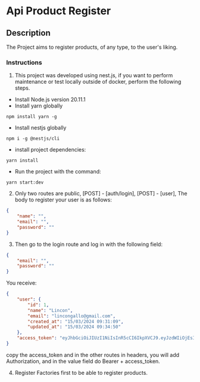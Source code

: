 # Api Product Register

## Description

The Project aims to register products, of any type, to the user's liking.

### Instructions

1. This project was developed using nest.js, if you want to perform maintenance or test locally outside of docker, perform the following steps.

- Install Node.js version 20.11.1
- Install yarn globally
```shell
npm install yarn -g
```
- Install nestjs globally 
```shell
npm i -g @nestjs/cli
```
- install project dependencies:
```shell
yarn install
```
- Run the project with the command:
```shell
yarn start:dev
```

2. Only two routes are public, [POST] - [auth/login], [POST] - [user], The body to register your user is as follows:

``` json
{
    "name": "",
    "email": "",
    "password": ""
}
```

3. Then go to the login route and log in with the following field:

``` json
{
    "email": "",
    "password": ""
}
```

You receive:

``` json
{
    "user": {
        "id": 1,
        "name": "Lincon",
        "email": "lincongallo@gmail.com",
        "created_at": "15/03/2024 09:31:09",
        "updated_at": "15/03/2024 09:34:50"
    },
    "access_token": "eyJhbGciOiJIUzI1NiIsInR5cCI6IkpXVCJ9.eyJzdWIiOjEsInNlY3JldGUiOiJsaW5jb25nYWxsb0BnbWFpbC5jb20kMmIkMTAkamU5TGU4UXBVS25HcFIzZkdGTHBIZXBlYXVwMzJTNXJFVFc3RExobTA1cTFzVmJ2WVZYWWEiLCJpYXQiOjE3MTA1MDcyMzksImV4cCI6MTcxMTExMjAzOX0.nW_cyoSYIUaSqXEzbE7IzZC5L3GCChOBBYmGVxXb_cw"
}
```

copy the access_token and in the other routes in headers, you will add Authorization, and in the value field do Bearer + access_token.

4. Register Factories first to be able to register products.

